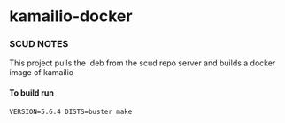 # kamailio-docker

### SCUD NOTES
This project pulls the .deb from the scud repo server and builds a docker image of kamailio

#### To build run
`VERSION=5.6.4 DISTS=buster make`


